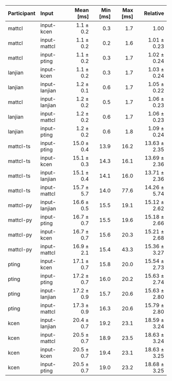 | Participant | Input | Mean [ms] | Min [ms] | Max [ms] | Relative |
|:---|:---|---:|---:|---:|---:|
| mattcl | input-kcen | 1.1 ± 0.2 | 0.3 | 1.7 | 1.00 |
| mattcl | input-mattcl | 1.1 ± 0.2 | 0.2 | 1.6 | 1.01 ± 0.23 |
| mattcl | input-pting | 1.1 ± 0.2 | 0.3 | 1.7 | 1.02 ± 0.24 |
| lanjian | input-kcen | 1.1 ± 0.2 | 0.3 | 1.7 | 1.03 ± 0.24 |
| lanjian | input-lanjian | 1.2 ± 0.1 | 0.6 | 1.7 | 1.05 ± 0.22 |
| mattcl | input-lanjian | 1.2 ± 0.2 | 0.5 | 1.7 | 1.06 ± 0.23 |
| lanjian | input-mattcl | 1.2 ± 0.2 | 0.6 | 1.7 | 1.06 ± 0.23 |
| lanjian | input-pting | 1.2 ± 0.2 | 0.6 | 1.8 | 1.09 ± 0.24 |
| mattcl-ts | input-pting | 15.0 ± 0.4 | 13.9 | 16.2 | 13.63 ± 2.35 |
| mattcl-ts | input-kcen | 15.1 ± 0.3 | 14.3 | 16.1 | 13.69 ± 2.36 |
| mattcl-ts | input-lanjian | 15.1 ± 0.4 | 14.1 | 16.0 | 13.71 ± 2.36 |
| mattcl-ts | input-mattcl | 15.7 ± 5.7 | 14.0 | 77.6 | 14.26 ± 5.74 |
| mattcl-py | input-lanjian | 16.6 ± 0.5 | 15.5 | 19.1 | 15.12 ± 2.62 |
| mattcl-py | input-pting | 16.7 ± 0.7 | 15.5 | 19.6 | 15.18 ± 2.66 |
| mattcl-py | input-kcen | 16.7 ± 0.7 | 15.6 | 20.3 | 15.21 ± 2.68 |
| mattcl-py | input-mattcl | 16.9 ± 2.1 | 15.4 | 43.3 | 15.36 ± 3.27 |
| pting | input-kcen | 17.1 ± 0.7 | 15.8 | 20.0 | 15.54 ± 2.73 |
| pting | input-pting | 17.2 ± 0.7 | 16.0 | 20.2 | 15.63 ± 2.74 |
| pting | input-lanjian | 17.2 ± 0.9 | 15.7 | 20.6 | 15.63 ± 2.80 |
| pting | input-mattcl | 17.3 ± 0.9 | 16.3 | 20.6 | 15.79 ± 2.80 |
| kcen | input-lanjian | 20.4 ± 0.7 | 19.2 | 23.1 | 18.59 ± 3.24 |
| kcen | input-mattcl | 20.5 ± 0.7 | 18.9 | 23.5 | 18.63 ± 3.24 |
| kcen | input-kcen | 20.5 ± 0.7 | 19.4 | 23.1 | 18.63 ± 3.25 |
| kcen | input-pting | 20.5 ± 0.7 | 19.0 | 23.2 | 18.68 ± 3.25 |
